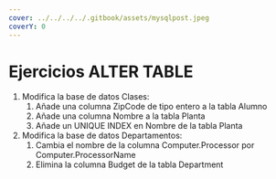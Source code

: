 ```yaml
---
cover: ../../../../.gitbook/assets/mysqlpost.jpeg
coverY: 0
---
```


# Ejercicios ALTER TABLE

1. Modifica la base de datos Clases:
   1. Añade una columna ZipCode de tipo entero a la tabla Alumno
   2. Añade una columna Nombre a la tabla Planta
   3. Añade un UNIQUE INDEX en Nombre de la tabla Planta
2. &#x20;Modifica la base de datos Departamentos:
   1. Cambia el nombre de la columna Computer.Processor por Computer.ProcessorName
   2. Elimina la columna Budget de la tabla Department
